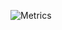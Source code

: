 ![Metrics](https://metrics.lecoq.io/mocarafee?template=classic&repositories.forks=true&introduction=1&projects=1&introduction.title=true&projects.limit=4&projects.descriptions=false&config.timezone=Asia%2FBangkok)
